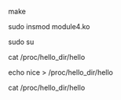 make

sudo insmod module4.ko

sudo su

cat /proc/hello_dir/hello

echo nice > /proc/hello_dir/hello

cat /proc/hello_dir/hello